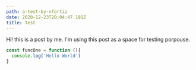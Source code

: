 ```yaml
---
path: a-test-by-nfortiz
date: 2020-12-23T20:04:47.191Z
title: Test
---
```


Hi! this is a post by me. I'm using this post as a space for testing porpouse.

```js
const funcOne = function (){
  console.log('Hello World')
}
```